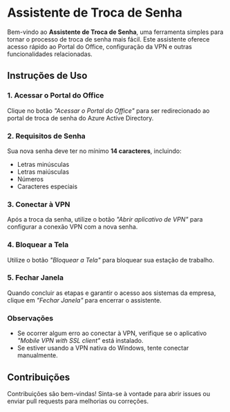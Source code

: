 # Assistente de Troca de Senha

Bem-vindo ao **Assistente de Troca de Senha**, uma ferramenta simples para tornar o processo de troca de senha mais fácil. Este assistente oferece acesso rápido ao Portal do Office, configuração da VPN e outras funcionalidades relacionadas.

## Instruções de Uso

### 1. Acessar o Portal do Office
Clique no botão *"Acessar o Portal do Office"* para ser redirecionado ao portal de troca de senha do Azure Active Directory.

### 2. Requisitos de Senha
Sua nova senha deve ter no mínimo **14 caracteres**, incluindo:
- Letras minúsculas
- Letras maiúsculas
- Números
- Caracteres especiais

### 3. Conectar à VPN
Após a troca da senha, utilize o botão *"Abrir aplicativo de VPN"* para configurar a conexão VPN com a nova senha.

### 4. Bloquear a Tela
Utilize o botão *"Bloquear a Tela"* para bloquear sua estação de trabalho.

### 5. Fechar Janela
Quando concluir as etapas e garantir o acesso aos sistemas da empresa, clique em *"Fechar Janela"* para encerrar o assistente.

### Observações
- Se ocorrer algum erro ao conectar à VPN, verifique se o aplicativo *"Mobile VPN with SSL client"* está instalado.
- Se estiver usando a VPN nativa do Windows, tente conectar manualmente.

## Contribuições
Contribuições são bem-vindas! Sinta-se à vontade para abrir issues ou enviar pull requests para melhorias ou correções.
